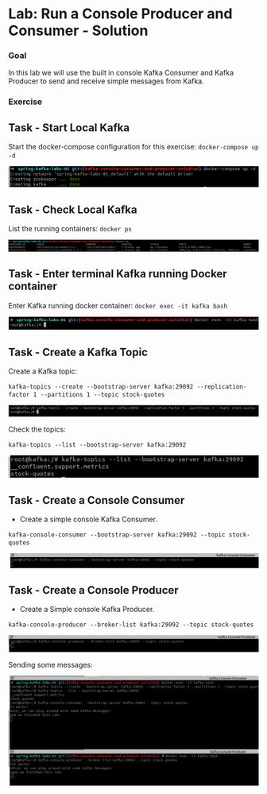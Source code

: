 # Lab: Run a Console Producer and Consumer - Solution


### Goal 

In this lab we will use the built in console Kafka Consumer and Kafka Producer to send and receive simple messages from Kafka. 

### Exercise

## Task - Start Local Kafka

Start the docker-compose configuration for this exercise: `docker-compose up -d`

![Solution - Task image](imgs/solution_task_start_local_kafka_docker_compose.png)

## Task - Check Local Kafka

List the running containers: `docker ps`

![Solution - Task image](imgs/solution_task_check_local_kafka_docker_compose.png)

## Task - Enter terminal Kafka running Docker container

Enter Kafka running docker container: `docker exec -it kafka bash`

![Solution - Task  image](imgs/solution_task_enter_kafka_docker_container_terminal.png)

## Task - Create a Kafka Topic

Create a Kafka topic: 

```
kafka-topics --create --bootstrap-server kafka:29092 --replication-factor 1 --partitions 1 --topic stock-quotes
```

![Solution - Create Topic](imgs/solution_task_create_topic.png)

Check the topics: 

```
kafka-topics --list --bootstrap-server kafka:29092
```

![Solution - List Topics](imgs/solution_task_list_topics.png)

## Task - Create a Console Consumer

- Create a simple console Kafka Consumer.

```
kafka-console-consumer --bootstrap-server kafka:29092 --topic stock-quotes
```

![Solution - Create console Consumer](imgs/solution_task_create_console_consumer.png)

## Task - Create a Console Producer

- Create a Simple console Kafka Producer.

```
kafka-console-producer --broker-list kafka:29092 --topic stock-quotes
```

![Solution - Create console Producer](imgs/solution_task_create_console_producer.png)

Sending some messages: 

![Solution - Send some messages](imgs/solution_task_send_some_messages.png)